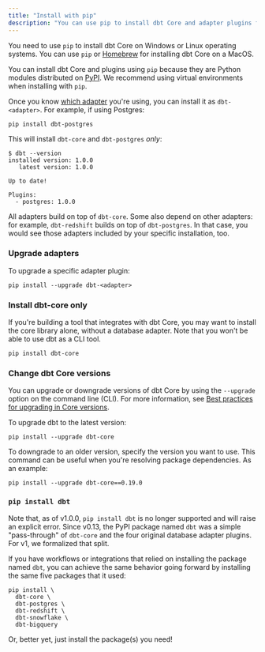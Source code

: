```yaml
---
title: "Install with pip"
description: "You can use pip to install dbt Core and adapter plugins from the command line."
---
```


You need to use `pip` to install dbt Core on Windows or Linux operating systems. You can use `pip` or [Homebrew](/docs/get-started/homebrew-install) for installing dbt Core on a MacOS. 

You can install dbt Core and plugins using `pip` because they are Python modules distributed on [PyPI](https://pypi.org/project/dbt/). We recommend using virtual environments when installing with `pip`.


<FAQ src="Core/install-pip-os-prereqs" />
<FAQ src="Core/install-python-compatibility" />
<FAQ src="Core/install-pip-best-practices" />


Once you know [which adapter](supported-data-platforms) you're using, you can install it as `dbt-<adapter>`. For example, if using Postgres:

```shell
pip install dbt-postgres
```

This will install `dbt-core` and `dbt-postgres` _only_:

```shell
$ dbt --version
installed version: 1.0.0
   latest version: 1.0.0

Up to date!

Plugins:
  - postgres: 1.0.0
```

All adapters build on top of `dbt-core`. Some also depend on other adapters: for example, `dbt-redshift` builds on top of `dbt-postgres`. In that case, you would see those adapters included by your specific installation, too.

### Upgrade adapters

To upgrade a specific adapter plugin:

```shell
pip install --upgrade dbt-<adapter>
```

### Install dbt-core only

If you're building a tool that integrates with dbt Core, you may want to install the core library alone, without a database adapter. Note that you won't be able to use dbt as a CLI tool.

```shell
pip install dbt-core
```
### Change dbt Core versions

You can upgrade or downgrade versions of dbt Core by using the `--upgrade` option on the command line (CLI). For more information, see [Best practices for upgrading in Core versions](/docs/dbt-versions/core#best-practices-for-upgrading).

To upgrade dbt to the latest version:

```
pip install --upgrade dbt-core
```

To downgrade to an older version, specify the version you want to use. This command can be useful when you're resolving package dependencies. As an example:

```
pip install --upgrade dbt-core==0.19.0
```

### `pip install dbt`

Note that, as of v1.0.0, `pip install dbt` is no longer supported and will raise an explicit error. Since v0.13, the PyPI package named `dbt` was a simple "pass-through" of `dbt-core` and the four original database adapter plugins. For v1, we formalized that split.

If you have workflows or integrations that relied on installing the package named `dbt`, you can achieve the same behavior going forward by installing the same five packages that it used:

```shell
pip install \
  dbt-core \
  dbt-postgres \
  dbt-redshift \
  dbt-snowflake \
  dbt-bigquery
```

Or, better yet, just install the package(s) you need!
